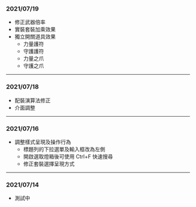 ### 2021/07/19

* 修正武器倍率
* 實裝套裝加乘效果
* 獨立開關道具效果
    * 力量護符
    * 守護護符
    * 力量之爪
    * 守護之爪

---

### 2021/07/18

* 配裝演算法修正
* 介面調整

---

### 2021/07/16

* 調整樣式呈現及操作行為
    * 標題列的下拉選單及輸入框改為左側
    * 開啟選取燈箱後可使用 Ctrl+F 快速搜尋
    * 修正套裝選擇呈現方式

---

### 2021/07/14

* 測試中